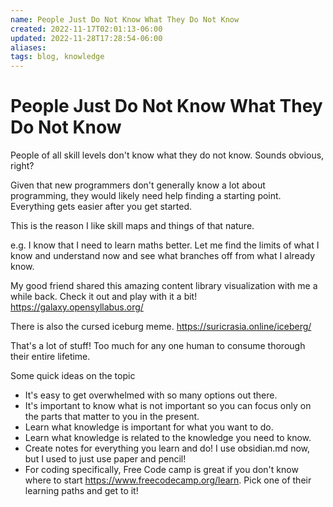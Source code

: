 ```yaml
---
name: People Just Do Not Know What They Do Not Know
created: 2022-11-17T02:01:13-06:00
updated: 2022-11-28T17:28:54-06:00
aliases: 
tags: blog, knowledge
---
```

# People Just Do Not Know What They Do Not Know

People of all skill levels don't know what they do not know.  Sounds obvious, right?

Given that new programmers don't generally know a lot about programming, they would likely need help finding a starting point.  Everything gets easier after you get started.

This is the reason I like skill maps and things of that nature.

e.g. 
I know that I need to learn maths better.  Let me find the limits of what I know and understand now and see what branches off from what I already know.

My good friend shared this amazing content library visualization with me a while back.  Check it out and play with it a bit!
https://galaxy.opensyllabus.org/

There is also the cursed iceburg meme.
https://suricrasia.online/iceberg/

That's a lot of stuff! Too much for any one human to consume thorough their entire lifetime.

Some quick ideas on the topic

- It's easy to get overwhelmed with so many options out there.
- It's important to know what is not important so you can focus only on the parts that matter to you in the present.
- Learn what knowledge is important for what you want to do.
- Learn what knowledge is related to the knowledge you need to know.
- Create notes for everything you learn and do!  I use obsidian.md now, but I used to just use paper and pencil!
- For coding specifically, Free Code camp is great if you don't know where to start https://www.freecodecamp.org/learn. Pick one of their learning paths and get to it!